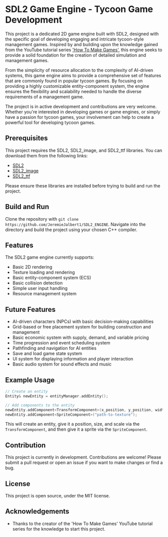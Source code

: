 # SDL2 Game Engine - Tycoon Game Development

This project is a dedicated 2D game engine built with SDL2, designed with the specific goal of developing engaging and intricate tycoon-style management games. Inspired by and building upon the knowledge gained from the YouTube tutorial series ['How To Make Games'](https://www.youtube.com/@CarlBirch), this engine seeks to provide a solid foundation for the creation of detailed simulation and management games.

From the simplicity of resource allocation to the complexity of AI-driven systems, this game engine aims to provide a comprehensive set of features that are commonly found in popular tycoon games. By focusing on providing a highly customizable entity-component system, the engine ensures the flexibility and scalability needed to handle the diverse requirements of a management game.

The project is in active development and contributions are very welcome. Whether you're interested in developing games or game engines, or simply have a passion for tycoon games, your involvement can help to create a powerful tool for developing tycoon games.

## Prerequisites

This project requires the SDL2, SDL2_image, and SDL2_ttf libraries. You can download them from the following links:

- [SDL2](https://www.libsdl.org/download-2.0.php)
- [SDL2_image](https://www.libsdl.org/projects/SDL_image/)
- [SDL2_ttf](https://www.libsdl.org/projects/SDL_ttf/)

Please ensure these libraries are installed before trying to build and run the project.

## Build and Run

Clone the repository with `git clone https://github.com/JeremieJalbert1/SDL2_ENGINE`. Navigate into the directory and build the project using your chosen C++ compiler.

## Features

The SDL2 game engine currently supports:

- Basic 2D rendering
- Texture loading and rendering
- Basic entity-component system (ECS)
- Basic collision detection
- Simple user input handling
- Resource management system


## Future Features
- AI-driven characters (NPCs) with basic decision-making capabilities
- Grid-based or free placement system for building construction and management
- Basic economic system with supply, demand, and variable pricing
- Time progression and event scheduling system
- Pathfinding and navigation for AI entities
- Save and load game state system
- UI system for displaying information and player interaction
- Basic audio system for sound effects and music

## Example Usage

```cpp
// Create an entity
Entity& newEntity = entityManager.addEntity();

// Add components to the entity
newEntity.addComponent<TransformComponent>(x_position, y_position, width, height, scale);
newEntity.addComponent<SpriteComponent>("path-to-texture");
```
This will create an entity, give it a position, size, and scale via the `TransformComponent`, and then give it a sprite via the `SpriteComponent`.

## Contribution

This project is currently in development. Contributions are welcome! Please submit a pull request or open an issue if you want to make changes or find a bug.

## License

This project is open source, under the MIT license.

## Acknowledgements

- Thanks to the creator of the 'How To Make Games' YouTube tutorial series for the knowledge to start this project.
